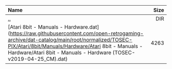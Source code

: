 |Name|Size|
|:---|---:|
|[..](../index.html)|DIR|
|[Atari 8bit - Manuals - Hardware.dat](https://raw.githubusercontent.com/open-retrogaming-archive/dat-catalog/main/root/normalized/TOSEC-PIX/Atari/8bit/Manuals/Hardware/Atari 8bit - Manuals - Hardware/Atari 8bit - Manuals - Hardware (TOSEC-v2019-04-25_CM).dat)|4263|
